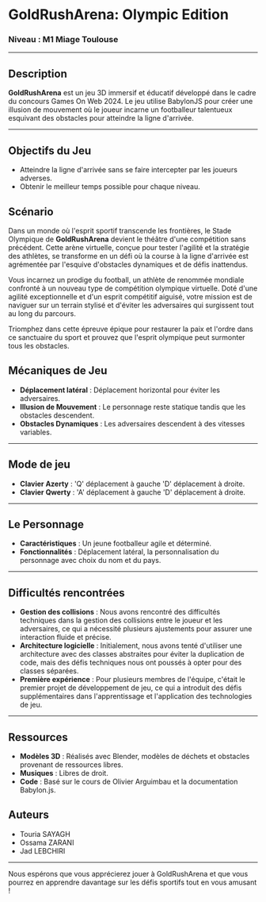 # GoldRushArena: Olympic Edition

### Niveau : M1 Miage Toulouse

---

## Description

**GoldRushArena** est un jeu 3D immersif et éducatif développé dans le cadre du concours Games On Web 2024. Le jeu utilise BabylonJS pour créer une illusion de mouvement où le joueur incarne un footballeur talentueux esquivant des obstacles pour atteindre la ligne d'arrivée.

---

## Objectifs du Jeu

- Atteindre la ligne d'arrivée sans se faire intercepter par les joueurs adverses.
- Obtenir le meilleur temps possible pour chaque niveau.

## Scénario 

Dans un monde où l'esprit sportif transcende les frontières, le Stade Olympique de **GoldRushArena** devient le théâtre d'une compétition sans précédent. Cette arène virtuelle, conçue pour tester l'agilité et la stratégie des athlètes, se transforme en un défi où la course à la ligne d'arrivée est agrémentée par l'esquive d'obstacles dynamiques et de défis inattendus.

Vous incarnez un prodige du football, un athlète de renommée mondiale confronté à un nouveau type de compétition olympique virtuelle. Doté d'une agilité exceptionnelle et d'un esprit compétitif aiguisé, votre mission est de naviguer sur un terrain stylisé et d'éviter les adversaires qui surgissent tout au long du parcours.

Triomphez dans cette épreuve épique pour restaurer la paix et l'ordre dans ce sanctuaire du sport et prouvez que l'esprit olympique peut surmonter tous les obstacles.

## Mécaniques de Jeu

- **Déplacement latéral** : Déplacement horizontal pour éviter les adversaires.
- **Illusion de Mouvement** : Le personnage reste statique tandis que les obstacles descendent.
- **Obstacles Dynamiques** : Les adversaires descendent à des vitesses variables.

---

## Mode de jeu 

- **Clavier Azerty** : 'Q' déplacement à gauche 'D' déplacement à droite.
- **Clavier Qwerty** : 'A' déplacement à gauche 'D' déplacement à droite.

---

## Le Personnage

- **Caractéristiques** : Un jeune footballeur agile et déterminé.
- **Fonctionnalités** : Déplacement latéral, la personnalisation du personnage avec choix du nom et du pays.

---

## Difficultés rencontrées
- **Gestion des collisions** : Nous avons rencontré des difficultés techniques dans la gestion des collisions entre le joueur et les adversaires, ce qui a nécessité plusieurs ajustements pour assurer une interaction fluide et précise.
- **Architecture logicielle** : Initialement, nous avons tenté d'utiliser une architecture avec des classes abstraites pour éviter la duplication de code, mais des défis techniques nous ont poussés à opter pour des classes séparées.
- **Première expérience** : Pour plusieurs membres de l'équipe, c'était le premier projet de développement de jeu, ce qui a introduit des défis supplémentaires dans l'apprentissage et l'application des technologies de jeu.

---

## Ressources

- **Modèles 3D** : Réalisés avec Blender, modèles de déchets et obstacles provenant de ressources libres.
- **Musiques** : Libres de droit.
- **Code** : Basé sur le cours de Olivier Arguimbau et la documentation Babylon.js.

## Auteurs

- Touria SAYAGH
- Ossama ZARANI
- Jad LEBCHIRI


---

Nous espérons que vous apprécierez jouer à GoldRushArena et que vous pourrez en apprendre davantage sur les défis sportifs tout en vous amusant !
